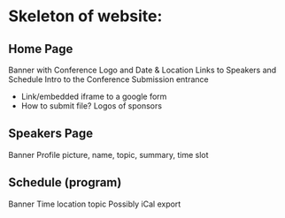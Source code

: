 # Skeleton of website:
## Home Page
Banner with Conference Logo and Date & Location
Links to Speakers and Schedule
Intro to the Conference
Submission entrance
 - Link/embedded iframe to a google form
 - How to submit file?
Logos of sponsors

## Speakers Page
Banner
Profile picture, name, topic, summary, time slot

## Schedule (program)
Banner
Time location topic
Possibly iCal export

